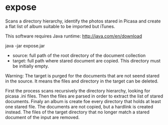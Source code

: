 expose
======

Scans a directory hierarchy, identify the photos stared in Picasa and create 
a flat list of album suitable to be imported but iTunes.

This software requires Java runtime: http://java.com/en/download

java -jar expose.jar <source> <target>

 * source: full path of the root directory of the document collection
 * target: full path where stared document are copied. This directory 
           must be initially empty.

Warning: The target is purged for the documents that are not seend stared in 
the source. It means the files and directory in the target can be deleted.

First the process scans recursively the directory hierarchy, looking for 
picasa .ini files. Then the files are parsed in order to extract the list
of stared documents. Finaly an album is create foe every directory that holds
at least one stared file. The documents are not copied, but a hardlink is 
created instead. The files of the target directory that no longer match 
a stared document of the input are removed.

